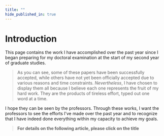 ```yaml
---
title: ""
hide_published_in: true
---
```

# Introduction
This page contains the work I have accomplished over the past year since I began preparing for my doctoral examination at the start of my second year of graduate studies.  
> As you can see, some of these papers have been successfully accepted, while others have not yet been officially accepted due to various reasons and time constraints.
*Nevertheless*, I have chosen to display them all because I believe each one represents the fruit of my hard work. They are the products of tireless effort, typed out one word at a time.  
 
I hope they can be seen by the professors. Through these works, I want the professors to see the efforts I've made over the past year and to recognize that I have indeed done everything within my capacity to achieve my goals.  
> **For details on the following article, please click on the title**
